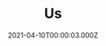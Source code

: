 ---
title: "Us"
year: 2019
date: 2021-04-10T00:00:03.000Z
permalink: /almanac/movies/2021-04-10-us/index.html
link: https://letterboxd.com/rknightuk/film/us-2019/
rating: 3
---